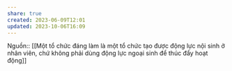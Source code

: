 ```yaml
---
share: true
created: 2023-06-09T12:01
updated: 2023-10-06T16:09
---
```

Nguồn:: 
[[Một tổ chức đáng làm là một tổ chức tạo được động lực nội sinh ở nhân viên, chứ không phải dùng động lực ngoại sinh để thúc đẩy hoạt động]]
